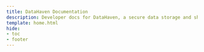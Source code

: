 ```yaml
---
title: DataHaven Documentation
description: Developer docs for DataHaven, a secure data storage and sharing platform, with guides and references to help you get started and build.
template: home.html
hide:
- toc
- footer
---
```

